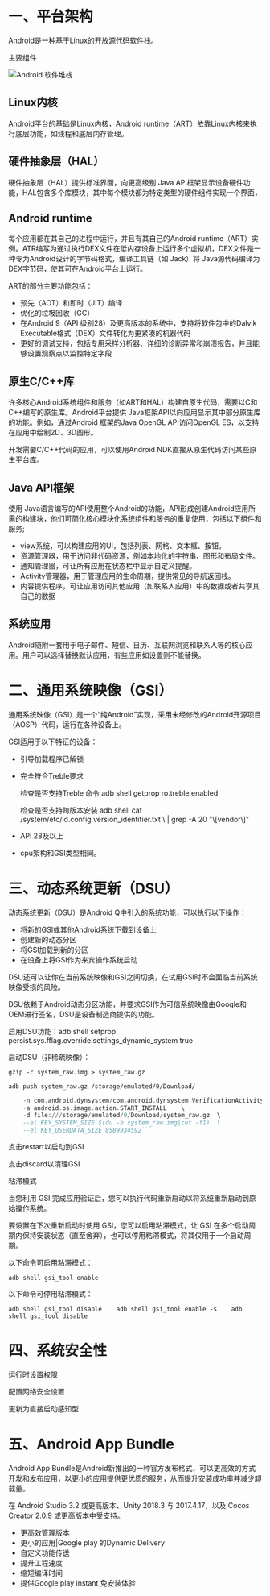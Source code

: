 # 一、平台架构

Android是一种基于Linux的开放源代码软件栈。

主要组件

![Android 软件堆栈](https://developer.android.google.cn/guide/platform/images/android-stack_2x.png)

##  Linux内核

Android平台的基础是Linux内核，Android runtime（ART）依靠Linux内核来执行底层功能，如线程和底层内存管理。

##  硬件抽象层（HAL）

硬件抽象层（HAL）提供标准界面，向更高级别 Java API框架显示设备硬件功能，HAL包含多个库模块，其中每个模块都为特定类型的硬件组件实现一个界面，

## Android runtime

每个应用都在其自己的进程中运行，并且有其自己的Android runtime（ART）实例。ATR编写为通过执行DEX文件在低内存设备上运行多个虚拟机，DEX文件是一种专为Android设计的字节码格式，编译工具链（如 Jack）将 Java源代码编译为DEX字节码，使其可在Android平台上运行。

ART的部分主要功能包括：

* 预先（AOT）和即时（JIT）编译
* 优化的垃圾回收（GC）
* 在Android 9（API 级别28）及更高版本的系统中，支持将软件包中的Dalvik Executable格式（DEX）文件转化为更紧凑的机器代码
* 更好的调试支持，包括专用采样分析器、详细的诊断异常和崩溃报告，并且能够设置观察点以监控特定字段

## 原生C/C++库

许多核心Android系统组件和服务（如ART和HAL）构建自原生代码，需要以C和C++编写的原生库。Android平台提供 Java框架API以向应用显示其中部分原生库的功能。例如，通过Android 框架的Java OpenGL API访问OpenGL ES，以支持在应用中绘制2D、3D图形。

开发需要C/C++代码的应用，可以使用Android NDK直接从原生代码访问某些原生平台库。

## Java API框架

使用 Java语言编写的API使用整个Android的功能，API形成创建Android应用所需的构建块，他们可简化核心模块化系统组件和服务的重复使用，包括以下组件和服务;

* view系统，可以构建应用的UI，包括列表、网格、文本框、按钮。
* 资源管理器，用于访问非代码资源，例如本地化的字符串、图形和布局文件。
* 通知管理器，可让所有应用在状态栏中显示自定义提醒。
* Activity管理器，用于管理应用的生命周期，提供常见的导航返回栈。
* 内容提供程序，可让应用访问其他应用（如联系人应用）中的数据或者共享其自己的数据

## 系统应用

Android随附一套用于电子邮件、短信、日历、互联网浏览和联系人等的核心应用。用户可以选择替换默认应用，有些应用如设置则不能替换。

# 二、通用系统映像（GSI）

 通用系统映像（GSI）是一个“纯Android”实现，采用未经修改的Android开源项目（AOSP）代码，运行在各种设备上。

GSI适用于以下特征的设备：

* 引导加载程序已解锁

* 完全符合Treble要求

  检查是否支持Treble 命令 adb shell getprop ro.treble.enabled

  检查是否支持跨版本安装   adb shell cat /system/etc/ld.config.version_identifier.txt \  | grep -A 20 "\\[vendor\\]"

* API 28及以上

* cpu架构和GSI类型相同。

# 三、动态系统更新（DSU）

动态系统更新（DSU）是Android Q中引入的系统功能，可以执行以下操作：

* 将新的GSI或其他Android系统下载到设备上
* 创建新的动态分区
* 将GSI加载到新的分区
* 在设备上将GSI作为来宾操作系统启动

DSU还可以让你在当前系统映像和GSI之间切换，在试用GSI时不会面临当前系统映像受损的风险。

DSU依赖于Android动态分区功能，并要求GSI作为可信系统映像由Google和OEM进行签名，DSU是设备制造商提供的功能。

启用DSU功能：adb shell setprop persist.sys.fflag.override.settings_dynamic_system true

启动DSU（非稀疏映像）：

```gzip -c system_raw.img > system_raw.gz ```

```adb push system_raw.gz /storage/emulated/0/Download/```

```adb shell am start-activity \
    -n com.android.dynsystem/com.android.dynsystem.VerificationActivity  \
    -a android.os.image.action.START_INSTALL    \
    -d file:///storage/emulated/0/Download/system_raw.gz  \
    --el KEY_SYSTEM_SIZE $(du -b system_raw.img|cut -f1)  \
    --el KEY_USERDATA_SIZE 8589934592```
```

点击restart以启动到GSI

点击discard以清理GSI

粘滞模式

当您利用 GSI 完成应用验证后，您可以执行代码重新启动以将系统重新启动到原始操作系统。

要设置在下次重新启动时使用 GSI，您可以启用粘滞模式，让 GSI 在多个启动周期内保持安装状态（直至舍弃），也可以停用粘滞模式，将其仅用于一个启动周期。

以下命令可启用粘滞模式：

```
adb shell gsi_tool enable
```

以下命令可停用粘滞模式：

```
adb shell gsi_tool disable    adb shell gsi_tool enable -s    adb shell gsi_tool disable
```

#  四、系统安全性

运行时设置权限

配置网络安全设置

更新为直接启动感知型

# 五、Android App Bundle

Android App Bundle是Android新推出的一种官方发布格式，可以更高效的方式开发和发布应用，以更小的应用提供更优质的服务，从而提升安装成功率并减少卸载量。

在 Android Studio 3.2 或更高版本、Unity 2018.3 与 2017.4.17，以及 Cocos Creator 2.0.9 或更高版本中受支持。



* 更高效管理版本
* 更小的应用|Google play 的Dynamic Delivery
* 自定义功能传送
* 提升工程速度
* 缩短编译时间
* 提供Google play instant 免安装体验

